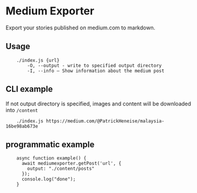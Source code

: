 # Medium Exporter

Export your stories published on medium.com to markdown.

## Usage

        ./index.js {url}
            -O, --output - write to specified output directory
            -I, --info – Show information about the medium post

## CLI example

If not output directory is specified, images and content will be downloaded into `/content`

        ./index.js https://medium.com/@PatrickHeneise/malaysia-16be98ab673e

## programmatic example

        async function example() {
          await mediumexporter.getPost('url', {
            output: "./content/posts"
          });
          console.log("done");
        }
